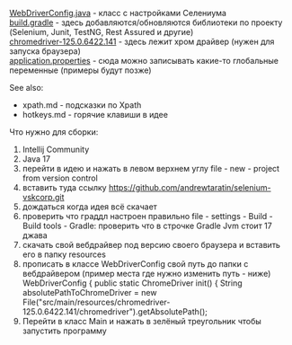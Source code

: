 [WebDriverConfig.java](src%2Fmain%2Fjava%2Fcom%2Fjohnlord%2Fselenium_vskcorp%2Fconfig%2FWebDriverConfig.java) - класс с настройками Селениума  
[build.gradle](build.gradle) - здесь добавляются/обновляются библиотеки по проекту (Selenium, Junit, TestNG, Rest Assured и другие)  
[chromedriver-125.0.6422.141](src%2Fmain%2Fresources%2Fchromedriver-125.0.6422.141) - здесь лежит хром драйвер (нужен для запуска браузера)  
[application.properties](src%2Fmain%2Fresources%2Fapplication.properties) - сюда можно записывать какие-то глобальные переменные (примеры будут позже)

See also:
- xpath.md - подсказки по Xpath
- hotkeys.md - горячие клавиши в идее

Что нужно для сборки:  
1) Intellij Community
2) Java 17  
3) перейти в идею и нажать в левом верхнем углу file - new - project from version control  
4) вставить туда ссылку https://github.com/andrewtaratin/selenium-vskcorp.git
5) дождаться когда идея всё скачает
6) проверить что граддл настроен правильно file - settings - Build - Build tools - Gradle: проверить что в строчке Gradle Jvm стоит 17 джава
7) скачать свой вебдрайвер под версию своего браузера и вставить его в папку resources
8) прописать в классе WebDriverConfig свой путь до папки с вебдрайвером (пример места где нужно изменить путь - ниже)
   WebDriverConfig {
   public static ChromeDriver init() {
   String absolutePathToChromeDriver =
   new File("src/main/resources/chromedriver-125.0.6422.141/chromedriver").getAbsolutePath();
9) Перейти в класс Main и нажать в зелёный треугольник чтобы запустить программу
